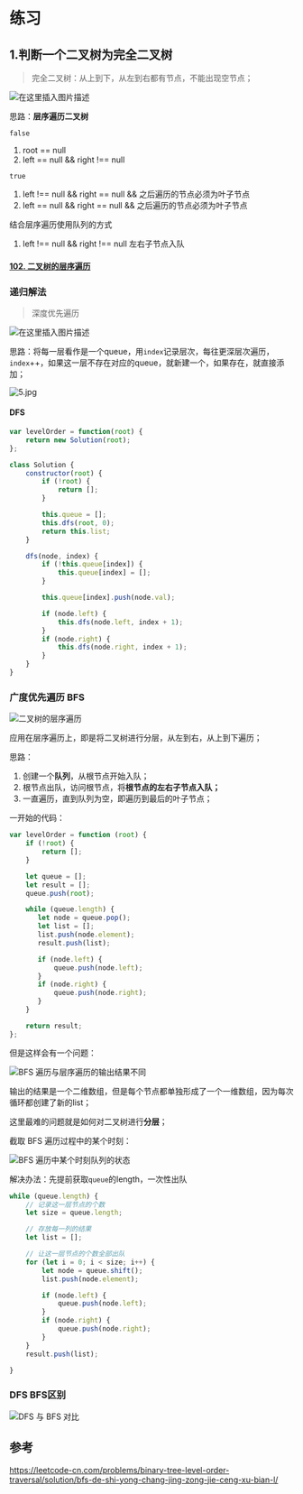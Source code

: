 # 练习

## 1.判断一个二叉树为完全二叉树

> 完全二叉树：从上到下，从左到右都有节点，不能出现空节点；

![在这里插入图片描述](https://img-blog.csdnimg.cn/20201012204225400.png?x-oss-process=image/watermark,type_ZmFuZ3poZW5naGVpdGk,shadow_10,text_aHR0cHM6Ly9ibG9nLmNzZG4ubmV0L1pIZ29nb2dvaGE=,size_16,color_FFFFFF,t_70#pic_center)

思路：**层序遍历二叉树**

`false`

1. root == null
2. left == null && right !== null

`true`

1. left !== null && right == null && 之后遍历的节点必须为叶子节点
2. left == null && right == null && 之后遍历的节点必须为叶子节点

结合层序遍历使用队列的方式

1. left !== null && right !== null 左右子节点入队





####  [102. 二叉树的层序遍历](https://leetcode-cn.com/problems/binary-tree-level-order-traversal/)

### 递归解法

> 深度优先遍历

![在这里插入图片描述](https://img-blog.csdnimg.cn/20201009110031894.png?x-oss-process=image/watermark,type_ZmFuZ3poZW5naGVpdGk,shadow_10,text_aHR0cHM6Ly9ibG9nLmNzZG4ubmV0L1pIZ29nb2dvaGE=,size_16,color_FFFFFF,t_70#pic_center)



思路：将每一层看作是一个queue，用`index`记录层次，每往更深层次遍历，`index`++，如果这一层不存在对应的queue，就新建一个，如果存在，就直接添加；

![5.jpg](https://pic.leetcode-cn.com/367726d56045ab65cd9bf34af1f4b98408dfa02669c0d2bb88b4aeb53143cf1f-5.jpg)



#### DFS

```js
var levelOrder = function(root) {
    return new Solution(root);
};

class Solution {
    constructor(root) {
        if (!root) {
            return [];
        }

        this.queue = [];
        this.dfs(root, 0);
        return this.list;
    }

    dfs(node, index) {
        if (!this.queue[index]) {
            this.queue[index] = [];
        }

        this.queue[index].push(node.val);

        if (node.left) {
            this.dfs(node.left, index + 1);
        }
        if (node.right) {
            this.dfs(node.right, index + 1);
        }
    }
}
```



### 广度优先遍历 BFS

![二叉树的层序遍历](https://pic.leetcode-cn.com/ce41cf1cabfa7a56387f63d927c8819fe1479ecf6f193a2a1b47964f5a8d1c8e.jpg)

应用在层序遍历上，即是将二叉树进行分层，从左到右，从上到下遍历；

思路：

1. 创建一个**队列**，从根节点开始入队；
2. 根节点出队，访问根节点，将**根节点的左右子节点入队；**
3. 一直遍历，直到队列为空，即遍历到最后的叶子节点；

一开始的代码：

```js
var levelOrder = function (root) {
    if (!root) {
        return [];
    }

    let queue = [];
    let result = [];
    queue.push(root);

    while (queue.length) {
       let node = queue.pop();
       let list = [];
       list.push(node.element);
       result.push(list);

       if (node.left) {
           queue.push(node.left);
       }
       if (node.right) {
           queue.push(node.right);
       }
    }

    return result;
};
```



但是这样会有一个问题：

![BFS 遍历与层序遍历的输出结果不同](https://pic.leetcode-cn.com/fd1d63037d0e2f787d2140fee406e109094a4f66ab0837a7273f8b371eef8096.jpg)

输出的结果是一个二维数组，但是每个节点都单独形成了一个一维数组，因为每次循环都创建了新的list；

这里最难的问题就是如何对二叉树进行**分层**；

截取 BFS 遍历过程中的某个时刻：

![BFS 遍历中某个时刻队列的状态](https://pic.leetcode-cn.com/9f178b56ff1c94388d893f2fb48e9e77e186aba7cfd7483637776359062d68b8.jpg)

解决办法：先提前获取`queue`的length，一次性出队

```js
while (queue.length) {
    // 记录这一层节点的个数
    let size = queue.length;

    // 存放每一列的结果
    let list = [];

    // 让这一层节点的个数全部出队
    for (let i = 0; i < size; i++) {
        let node = queue.shift();
        list.push(node.element);

        if (node.left) {
            queue.push(node.left);
        }
        if (node.right) {
            queue.push(node.right);
        }
    }
    result.push(list);

}
```



### DFS BFS区别

![DFS 与 BFS 对比](https://pic.leetcode-cn.com/fdcd3bd27f4008948084f6ec86b58535e71f66862bd89a34bd6fe4cc42d68e89.gif)





## 参考

https://leetcode-cn.com/problems/binary-tree-level-order-traversal/solution/bfs-de-shi-yong-chang-jing-zong-jie-ceng-xu-bian-l/

